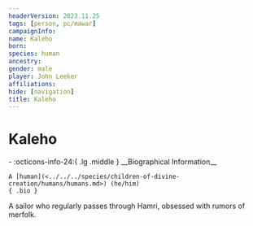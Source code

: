 ```yaml
---
headerVersion: 2023.11.25
tags: [person, pc/mawar]
campaignInfo:
name: Kaleho
born:
species: human
ancestry:
gender: male
player: John Leeker
affiliations:
hide: [navigation]
title: Kaleho
---
```

# Kaleho
<div class="grid cards ext-narrow-margin ext-one-column" markdown>
- :octicons-info-24:{ .lg .middle } __Biographical Information__

    A [human](<../../../species/children-of-divine-creation/humans/humans.md>) (he/him)  
    { .bio }

</div>


A sailor who regularly passes through Hamri, obsessed with rumors of merfolk.